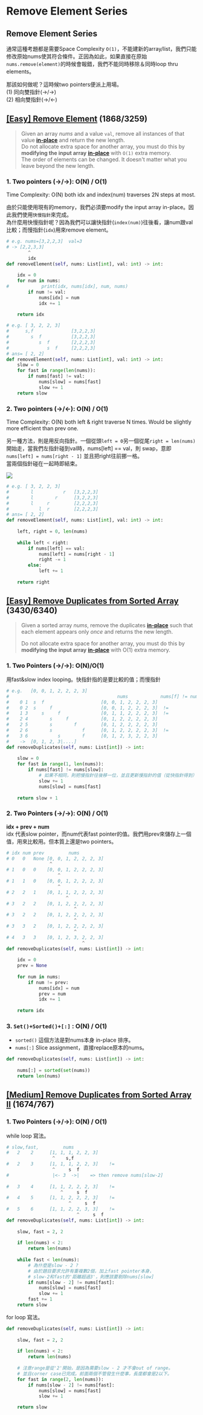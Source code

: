 # Remove Element Series

## Remove Element Series

通常這種考題都是需要Space Complexity `O(1)`，不能建新的array/list，我們只能修改原始nums使其符合條件。正因為如此，如果直接在原始`nums.remove(element)`的時候會報錯，我們不能同時移除＆同時loop thru elements。

那該如何做呢？這時候two pointers便派上用場。  
\(1\) 同向雙指針\(-&gt;/-&gt;\)  
\(2\) 相向雙指針\(-&gt;/&lt;-\)

## [\[Easy\] Remove Element](https://leetcode.com/problems/remove-element/) \(1868/3259\)

> Given an array _nums_ and a value `val`, remove all instances of that value [**in-place**](https://en.wikipedia.org/wiki/In-place_algorithm) and return the new length.  
> Do not allocate extra space for another array, you must do this by **modifying the input array** [**in-place**](https://en.wikipedia.org/wiki/In-place_algorithm) with `O(1)` extra memory.  
> The order of elements can be changed. It doesn't matter what you leave beyond the new length.

### 1. Two pointers \(-&gt;/-&gt;\): O\(N\) / O\(1\)

 Time Complexity: O\(N\) both idx and index\(num\) traverses 2N steps at most. 

由於只能使用現有的memory，我們必須要modify the input array in-place。因此我們使用`快慢指針`來完成。  
為什麼用快慢指針呢？因為我們可以讓快指針\(`index(num)`\)往後看，讓num跟val比較；而慢指針\(`idx`\)用來remove element。

```python
# e.g. nums=[3,2,2,3]  val=3
# -> [2,2,3,3]
        ^
        idx 
def removeElement(self, nums: List[int], val: int) -> int:
    
    idx = 0
    for num in nums:  
#            print(idx, nums[idx], num, nums)
        if num != val:                
            nums[idx] = num
            idx += 1
    
    return idx
```

```python
# e.g. [ 3, 2, 2, 3]
#      s,f              [3,2,2,3]
#        s  f           [3,2,2,3]
#           s  f        [2,2,2,3]
#              s  f     [2,2,2,3]
# ans= [ 2, 2]
def removeElement(self, nums: List[int], val: int) -> int:
    slow = 0    
    for fast in range(len(nums)):
        if nums[fast] != val:
            nums[slow] = nums[fast]
            slow += 1
    return slow
```

### 2. Two pointers \(-&gt;/&lt;-\): O\(N\) / O\(1\)

Time Complexity: O\(N\)  both left & right traverse N times. Would be slightly more efficient than prev one.

另一種方法，則是用反向指針。一個從頭`left = 0`另一個從尾`right = len(nums)` 開始走，當我們左指針碰到val時，nums\[left\] == val，則 swap，意即`nums[left] = nums[right - 1]` 並且把right往前挪一格。  
當兩個指針碰在一起時即結束。

![](../../.gitbook/assets/image%20%286%29.png)

```python
# e.g. [ 3, 2, 2, 3]
#        l           r   [3,2,2,3]
#        l        r      [3,2,2,3]
#        l     r         [2,2,2,3]
#           l  r         [2,2,2,3]
# ans= [ 2, 2]
def removeElement(self, nums: List[int], val: int) -> int:
    
    left, right = 0, len(nums)
    
    while left < right:
        if nums[left] == val:
            nums[left] = nums[right - 1]
            right -= 1
        else:
            left += 1
    
    return right
```

## [\[Easy\] Remove Duplicates from Sorted Array](https://leetcode.com/problems/remove-duplicates-from-sorted-array/)   \(3430/6340\)

> Given a sorted array _nums_, remove the duplicates [**in-place**](https://en.wikipedia.org/wiki/In-place_algorithm) such that each element appears only _once_ and returns the new length.
>
> Do not allocate extra space for another array, you must do this by **modifying the input array** [**in-place**](https://en.wikipedia.org/wiki/In-place_algorithm) with O\(1\) extra memory.

### 1. Two Pointers \(-&gt;/-&gt;\): O\(N\)/O\(1\)

用fast&slow index looping。快指針指的是要比較的值；而慢指針

```python
# e.g.   [0, 0, 1, 2, 2, 2, 3]
#                                        nums            nums[f] != nums[s]
#    0 1  s  f                     [0, 0, 1, 2, 2, 2, 3]
#    0 2  s     f                  [0, 0, 1, 2, 2, 2, 3]  !=
#    1 3     s     f               [0, 1, 1, 2, 2, 2, 3]  !=
#    2 4        s     f            [0, 1, 2, 2, 2, 2, 3]
#    2 5        s        f         [0, 1, 2, 2, 2, 2, 3]
#    2 6        s           f      [0, 1, 2, 2, 2, 2, 3]  !=
#    3 6           s        f      [0, 1, 2, 3, 2, 2, 3]
#    ->  [0, 1, 2, 3|....]
def removeDuplicates(self, nums: List[int]) -> int:
    
    slow = 0
    for fast in range(1, len(nums)):
        if nums[fast] != nums[slow]:
            # 如果不相同，則把慢指針往後移一位，並且更新慢指針的值（從快指針得到）
            slow += 1
            nums[slow] = nums[fast]
    
    return slow + 1
```

### 2. Two Pointers \(-&gt;/-&gt;\): O\(N\) / O\(1\)

**idx + prev + num**  
idx 代表slow pointer，而num代表fast pointer的值。我們用prev來儲存上一個值，用來比較用。但本質上還是two pointers。

```python
# idx num prev         nums
# 0   0   None [0, 0, 1, 2, 2, 2, 3]
                ^
# 1   0   0    [0, 0, 1, 2, 2, 2, 3]
                   ^
# 1   1   0    [0, 0, 1, 2, 2, 2, 3]
                   ^
# 2   2   1    [0, 1, 1, 2, 2, 2, 3]
                      ^
# 3   2   2    [0, 1, 2, 2, 2, 2, 3]
                         ^
# 3   2   2    [0, 1, 2, 2, 2, 2, 3]
                         ^
# 3   3   2    [0, 1, 2, 2, 2, 2, 3]
                         ^
# 4   3   3    [0, 1, 2, 3, 2, 2, 3]
                            ^
def removeDuplicates(self, nums: List[int]) -> int:
    
    idx = 0
    prev = None
    
    for num in nums:
        if num != prev:
            nums[idx] = num
            prev = num
            idx += 1
    
    return idx
```

### 3. `Set()+Sorted()+[:]` : O\(N\) / O\(1\)

* `sorted()` 這個方法是對nums本身 in-place 排序。
* `nums[:]`   Slice assignment，直接replace原本的nums。

```python
def removeDuplicates(self, nums: List[int]) -> int:
    
    nums[:] = sorted(set(nums))
    return len(nums)
```

## [\[Medium\] Remove Duplicates from Sorted Array II](https://leetcode.com/problems/remove-duplicates-from-sorted-array-ii/)  \(1674/767\)

### 1. Two Pointers \(-&gt;/-&gt;\): O\(N\) / O\(1\)

while loop 寫法。

```python
# slow,fast,         nums
#   2    2      [1, 1, 1, 2, 2, 3]
                 ^    s,f
#   2    3      [1, 1, 1, 2, 2, 3]    !=
                 ^     s  f
#                |<- 3  ->|    => then remove nums[slow-2]
 
#   3    4      [1, 1, 2, 2, 2, 3]    != 
                    ^     s  f
#   4    5      [1, 1, 2, 2, 2, 3]    !=
                       ^     s  f
#   5    6      [1, 1, 2, 2, 3, 3]    !=
                          ^     s  f
def removeDuplicates(self, nums: List[int]) -> int:
    
    slow, fast = 2, 2
    
    if len(nums) < 2:
        return len(nums)
    
    while fast < len(nums):
        # 為什麼是slow - 2 ?
        # 由於題目要求允許有重複數2個，加上fast pointer本身，
        # slow-2和fast的'距離超過3'，則應該要剔除nums[slow]
        if nums[slow - 2] != nums[fast]:
            nums[slow] = nums[fast]
            slow += 1
        fast += 1
    return slow
```

for loop 寫法。

```python
def removeDuplicates(self, nums: List[int]) -> int:
    
    slow, fast = 2, 2
    
    if len(nums) < 2:
        return len(nums)
    
    # 注意range是從'2'開始，是因為需要slow - 2 才不會out of range。
    # 並且corner case已完成。前面兩個不管發生什麼事，長度都會是2以下。
    for fast in range(2, len(nums)):
        if nums[slow - 2] != nums[fast]:
            nums[slow] = nums[fast]
            slow += 1

    return slow
```

